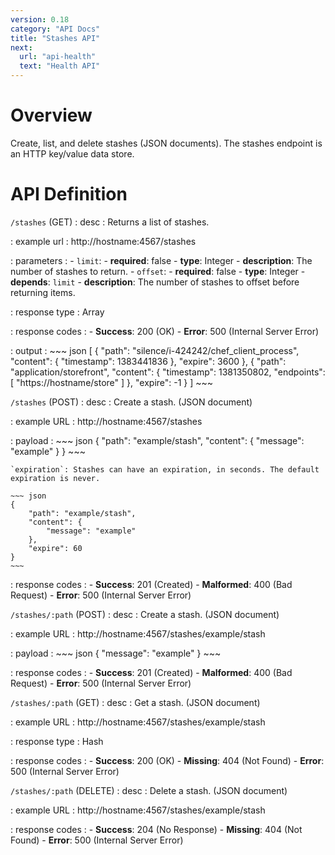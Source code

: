 ```yaml
---
version: 0.18
category: "API Docs"
title: "Stashes API"
next:
  url: "api-health"
  text: "Health API"
---
```


# Overview

Create, list, and delete stashes (JSON documents). The stashes endpoint is an
HTTP key/value data store.

# API Definition

`/stashes` (GET)
: desc
  : Returns a list of stashes.

: example url
  : http://hostname:4567/stashes

: parameters
  : - `limit`:
      - **required**: false
      - **type**: Integer
      - **description**: The number of stashes to return.
    - `offset`:
      - **required**: false
      - **type**: Integer
      - **depends**: `limit`
      - **description**: The number of stashes to offset before returning items.

: response type
  : Array

: response codes
  : - **Success**: 200 (OK)
    - **Error**: 500 (Internal Server Error)

: output
  : ~~~ json
    [
        {
            "path": "silence/i-424242/chef_client_process",
            "content": {
                "timestamp": 1383441836
            },
            "expire": 3600
        },
        {
            "path": "application/storefront",
            "content": {
                "timestamp": 1381350802,
                "endpoints": [
                    "https://hostname/store"
                ]
            },
            "expire": -1
        }
    ]
    ~~~

`/stashes` (POST)
: desc
  : Create a stash. (JSON document)

: example URL
  : http://hostname:4567/stashes

: payload
  : ~~~ json
    {
        "path": "example/stash",
        "content": {
            "message": "example"
        }
    }
    ~~~

    `expiration`: Stashes can have an expiration, in seconds. The default expiration is never.

    ~~~ json
    {
        "path": "example/stash",
        "content": {
            "message": "example"
        },
        "expire": 60
    }
    ~~~

: response codes
  : - **Success**: 201 (Created)
    - **Malformed**: 400 (Bad Request)
    - **Error**: 500 (Internal Server Error)

`/stashes/:path` (POST)
: desc
  : Create a stash. (JSON document)

: example URL
  : http://hostname:4567/stashes/example/stash

: payload
  : ~~~ json
    {
        "message": "example"
    }
    ~~~

: response codes
  : - **Success**: 201 (Created)
    - **Malformed**: 400 (Bad Request)
    - **Error**: 500 (Internal Server Error)

`/stashes/:path` (GET)
: desc
  : Get a stash. (JSON document)

: example URL
  : http://hostname:4567/stashes/example/stash

: response type
  : Hash

: response codes
  : - **Success**: 200 (OK)
    - **Missing**: 404 (Not Found)
    - **Error**: 500 (Internal Server Error)

`/stashes/:path` (DELETE)
: desc
  : Delete a stash. (JSON document)

: example URL
  : http://hostname:4567/stashes/example/stash

: response codes
  : - **Success**: 204 (No Response)
    - **Missing**: 404 (Not Found)
    - **Error**: 500 (Internal Server Error)
